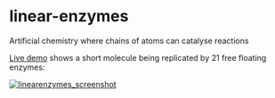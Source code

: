 # linear-enzymes
Artificial chemistry where chains of atoms can catalyse reactions

[Live demo](https://timhutton.github.io/linear-enzymes/) shows a short molecule being replicated by 21 free floating enzymes:

[![linearenzymes_screenshot](https://cloud.githubusercontent.com/assets/647092/7251312/1b7f4bec-e822-11e4-8f75-54cb3bb617f9.png)](https://timhutton.github.io/linear-enzymes/)
